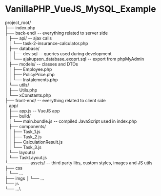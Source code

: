 # VanillaPHP_VueJS_MySQL_Example           

project_root/\
├── index.php\
├── back-end/ -- everything related to server side\
│   ├── api/ -- ajax calls\
│   │   └── task-2-insurance-calculator.php\
│   ├── database/\
│   │   ├── dev.sql -- queries used during development\
│   │   └── ajakupson_database_exoprt.sql -- export from phpMyAdmin\
│   ├── models/ -- classes and DTOs\
│   │   ├── Employee.php\
│   │   ├── PolicyPrice.php\
│   │   └── Instalements.php\
│   └── utils/\
│       ├── Utils.php\
│       └── xConstants.php\
├── front-end/ -- everything related to client side\
│    app/\
│        ├── app.js -- VueJS app\
│        ├── build/\
│        │    └── main.bundle.js -- compiled JavaScript used in index.php\
│        ├── components/\
│        │    ├── Task_1.js\
│        │    ├── Task_2.js\
│        │    ├── CalculationResult.js\
│        │    └── Task_3.js\
│        └── layouts/\
│            └── TaskLayout.js\
└─────── assets/ -- third party libs, custom styles, images and JS utils\
        ├── css\
        │    └── ...\
        ├── imgs
        │    └── ...\
        └── js\
            └── ...\ 
